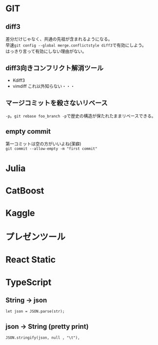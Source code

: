 # GIT
## diff3
差分だけじゃなく、共通の先祖が含まれるようになる。  
早速`git config --global merge.conflictstyle diff3`で有効にしよう。  
はっきり言って有効にしない理由がない。  

## diff3向きコンフリクト解消ツール
* Kdiff3
* vimdiff
これ以外知らない・・・

## マージコミットを殺さないリベース
`-p`。`git rebase foo_branch -p`で歴史の構造が保たれたままリベースできる。

## empty commit
第一コミットは空の方がいいよね(潔癖)  
`git commit --allow-empty -m "first commit"`

# Julia

# CatBoost

# Kaggle

# プレゼンツール

# React Static

# TypeScript
## String -> json
```
let json = JSON.parse(str);
```

## json -> String (pretty print)
```
JSON.stringify(json, null , "\t"),
```

